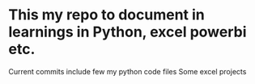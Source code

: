 # This my repo to document in learnings in Python, excel powerbi etc.
Current commits include few my python code files
Some excel projects 
